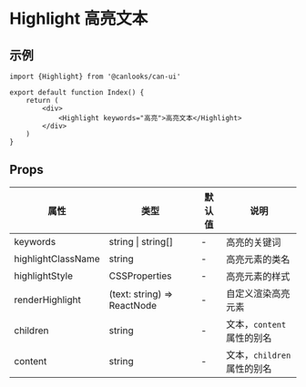 # Highlight 高亮文本

## 示例

```tsx
import {Highlight} from '@canlooks/can-ui'

export default function Index() {
    return (
        <div>
            <Highlight keywords="高亮">高亮文本</Highlight>
        </div>
    )
}
```

## Props

| 属性                 | 类型                          | 默认值 | 说明                 |
|--------------------|-----------------------------|-----|--------------------|
| keywords           | string \| string[]          | -   | 高亮的关键词             |
| highlightClassName | string                      | -   | 高亮元素的类名            |
| highlightStyle     | CSSProperties               | -   | 高亮元素的样式            |
| renderHighlight    | (text: string) => ReactNode | -   | 自定义渲染高亮元素          |
| children           | string                      | -   | 文本，`content`属性的别名  |
| content            | string                      | -   | 文本，`children`属性的别名 |
